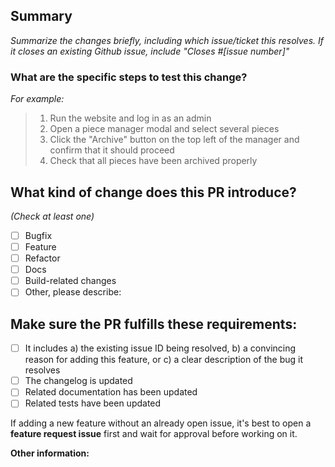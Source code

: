 <!-- Please don't delete this template -->

<!-- PULL REQUEST TEMPLATE -->
<!-- (Update "[ ]" to "[x]" to check a box) -->

## Summary

*Summarize the changes briefly, including which issue/ticket this resolves. If it closes an existing Github issue, include "Closes #[issue number]"*

### What are the specific steps to test this change?

*For example:*
> 1. Run the website and log in as an admin
> 2. Open a piece manager modal and select several pieces
> 3. Click the "Archive" button on the top left of the manager and confirm that it should proceed
> 4. Check that all pieces have been archived properly

## What kind of change does this PR introduce?
*(Check at least one)*

- [ ] Bugfix
- [ ] Feature
- [ ] Refactor
- [ ] Docs
- [ ] Build-related changes
- [ ] Other, please describe:

## Make sure the PR fulfills these requirements:

- [ ] It includes a) the existing issue ID being resolved, b) a convincing reason for adding this feature, or c) a clear description of the bug it resolves
- [ ] The changelog is updated
- [ ] Related documentation has been updated
- [ ] Related tests have been updated

If adding a new feature without an already open issue, it's best to open a **feature request issue** first and wait for approval before working on it.

**Other information:**
